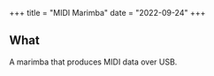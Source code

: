 +++
title = "MIDI Marimba"
date = "2022-09-24"
+++

## What

A marimba that produces MIDI data over USB.
